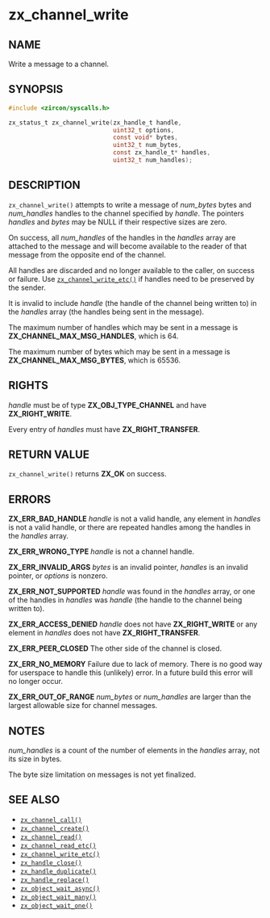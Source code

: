 # zx_channel_write

## NAME

<!-- Updated by update-docs-from-fidl, do not edit. -->

Write a message to a channel.

## SYNOPSIS

<!-- Updated by update-docs-from-fidl, do not edit. -->

```c
#include <zircon/syscalls.h>

zx_status_t zx_channel_write(zx_handle_t handle,
                             uint32_t options,
                             const void* bytes,
                             uint32_t num_bytes,
                             const zx_handle_t* handles,
                             uint32_t num_handles);
```

## DESCRIPTION

`zx_channel_write()` attempts to write a message of *num_bytes*
bytes and *num_handles* handles to the channel specified by
*handle*.  The pointers *handles* and *bytes* may be NULL if their
respective sizes are zero.

On success, all *num_handles* of the handles in the *handles* array
are attached to the message and will become available to the reader
of that message from the opposite end of the channel.

All handles are discarded and no longer available to the caller, on
success or failure. Use [`zx_channel_write_etc()`] if handles need
to be preserved by the sender.

It is invalid to include *handle* (the handle of the channel being written
to) in the *handles* array (the handles being sent in the message).

The maximum number of handles which may be sent in a message is
**ZX_CHANNEL_MAX_MSG_HANDLES**, which is 64.

The maximum number of bytes which may be sent in a message is
**ZX_CHANNEL_MAX_MSG_BYTES**, which is 65536.


## RIGHTS

<!-- Updated by update-docs-from-fidl, do not edit. -->

*handle* must be of type **ZX_OBJ_TYPE_CHANNEL** and have **ZX_RIGHT_WRITE**.

Every entry of *handles* must have **ZX_RIGHT_TRANSFER**.

## RETURN VALUE

`zx_channel_write()` returns **ZX_OK** on success.

## ERRORS

**ZX_ERR_BAD_HANDLE**  *handle* is not a valid handle, any element in
*handles* is not a valid handle, or there are repeated handles among the
handles in the *handles* array.

**ZX_ERR_WRONG_TYPE**  *handle* is not a channel handle.

**ZX_ERR_INVALID_ARGS**  *bytes* is an invalid pointer, *handles*
is an invalid pointer, or *options* is nonzero.

**ZX_ERR_NOT_SUPPORTED**  *handle* was found in the *handles* array, or
one of the handles in *handles* was *handle* (the handle to the
channel being written to).

**ZX_ERR_ACCESS_DENIED**  *handle* does not have **ZX_RIGHT_WRITE** or
any element in *handles* does not have **ZX_RIGHT_TRANSFER**.

**ZX_ERR_PEER_CLOSED**  The other side of the channel is closed.

**ZX_ERR_NO_MEMORY**  Failure due to lack of memory.
There is no good way for userspace to handle this (unlikely) error.
In a future build this error will no longer occur.

**ZX_ERR_OUT_OF_RANGE**  *num_bytes* or *num_handles* are larger than the
largest allowable size for channel messages.

## NOTES

*num_handles* is a count of the number of elements in the *handles*
array, not its size in bytes.

The byte size limitation on messages is not yet finalized.

## SEE ALSO

 - [`zx_channel_call()`]
 - [`zx_channel_create()`]
 - [`zx_channel_read()`]
 - [`zx_channel_read_etc()`]
 - [`zx_channel_write_etc()`]
 - [`zx_handle_close()`]
 - [`zx_handle_duplicate()`]
 - [`zx_handle_replace()`]
 - [`zx_object_wait_async()`]
 - [`zx_object_wait_many()`]
 - [`zx_object_wait_one()`]

<!-- References updated by update-docs-from-fidl, do not edit. -->

[`zx_channel_call()`]: channel_call.md
[`zx_channel_create()`]: channel_create.md
[`zx_channel_read()`]: channel_read.md
[`zx_channel_read_etc()`]: channel_read_etc.md
[`zx_channel_write_etc()`]: channel_write_etc.md
[`zx_handle_close()`]: handle_close.md
[`zx_handle_duplicate()`]: handle_duplicate.md
[`zx_handle_replace()`]: handle_replace.md
[`zx_object_wait_async()`]: object_wait_async.md
[`zx_object_wait_many()`]: object_wait_many.md
[`zx_object_wait_one()`]: object_wait_one.md
